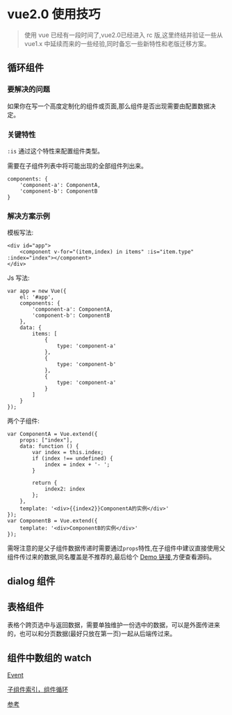 # vue2.0 使用技巧 

> 使用 vue 已经有一段时间了,vue2.0已经进入 rc 版,这里终结并验证一些从 vue1.x 中延续而来的一些经验,同时备忘一些新特性和老版迁移方案。

## 循环组件

### 要解决的问题

如果你在写一个高度定制化的组件或页面,那么组件是否出现需要由配置数据决定。

### 关键特性

`:is` 通过这个特性来配置组件类型。

需要在子组件列表中将可能出现的全部组件列出来。

    components: {
        'component-a': ComponentA,
        'component-b': ComponentB
    }    

### 解决方案示例

模板写法:

    <div id="app">
        <component v-for="(item,index) in items" :is="item.type" :index="index"></component>
    </div>

Js 写法:

    var app = new Vue({
        el: '#app',
        components: {
            'component-a': ComponentA,
            'component-b': ComponentB
        },
        data: {
            items: [
                {
                    type: 'component-a'
                },
                {
                    type: 'component-b'
                },
                {
                    type: 'component-a'
                }
            ]
        }
    });

两个子组件:
    
    var ComponentA = Vue.extend({
        props: ["index"],
        data: function () {
            var index = this.index;
            if (index !== undefined) {
                index = index + '- ';
            }

            return {
                index2: index
            };
        },
        template: '<div>{{index2}}ComponentA的实例</div>'
    });
    var ComponentB = Vue.extend({
        template: '<div>ComponentB的实例</div>'
    });

需呀注意的是父子组件数据传递时需要通过`props`特性,在子组件中建议直接使用父组件传过来的数据,同名覆盖是不推荐的,最后给个 [Demo 链接](/articles/vue-note/demo/for-components.html),方便查看源码。

## dialog 组件

## 表格组件

表格个跨页选中与返回数据，需要单独维护一份选中的数据，可以是外面传进来的，也可以和分页数据(最好只放在第一页)一起从后端传过来。

## 组件中数组的 watch

[Event](articles/vue-note/demo/event.html)

[子组件索引，组件循环](articles/vue-note/demo/v-ref.html)

[参考](http://vuejs.org.cn/guide/components.html#子组件索引)